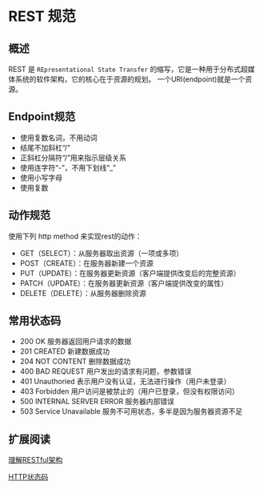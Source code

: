 # REST 规范

## 概述

REST 是 `REpresentational State Transfer` 的缩写，它是一种用于分布式超媒体系统的软件架构，它的核心在于资源的规划。
一个URI(endpoint)就是一个资源。

## Endpoint规范

- 使用复数名词，不用动词
- 结尾不加斜杠“/”
- 正斜杠分隔符“/”用来指示层级关系
- 使用连字符“-”，不用下划线“_”
- 使用小写字母
- 使用复数

## 动作规范

使用下列 http method 来实现rest的动作：

- GET（SELECT）：从服务器取出资源（一项或多项）
- POST（CREATE）：在服务器新建一个资源
- PUT（UPDATE）：在服务器更新资源（客户端提供改变后的完整资源）
- PATCH（UPDATE）：在服务器更新资源（客户端提供改变的属性）
- DELETE（DELETE）：从服务器删除资源

## 常用状态码

- 200 OK 服务器返回用户请求的数据
- 201 CREATED 新建数据成功
- 204 NOT CONTENT 删除数据成功
- 400 BAD REQUEST 用户发出的请求有问题，参数错误
- 401 Unauthoried 表示用户没有认证，无法进行操作（用户未登录）
- 403 Forbidden 用户访问是被禁止的（用户已登录，但没有权限访问）
- 500 INTERNAL SERVER ERROR 服务器内部错误
- 503 Service Unavailable 服务不可用状态，多半是因为服务器资源不足

## 扩展阅读

[理解RESTful架构](http://www.ruanyifeng.com/blog/2011/09/restful.html)

[HTTP状态码](https://restfulapi.net/http-status-codes/)
